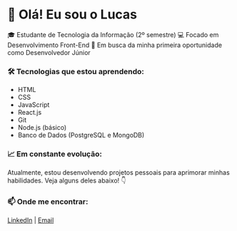# 👋 Olá! Eu sou o Lucas

🎓 Estudante de Tecnologia da Informação (2º semestre)
💻 Focado em Desenvolvimento Front-End
🚀 Em busca da minha primeira oportunidade como Desenvolvedor Júnior

### 🛠️ Tecnologias que estou aprendendo:
- HTML
- CSS
- JavaScript
- React.js
- Git
- Node.js (básico)
- Banco de Dados (PostgreSQL e MongoDB)

### 📈 Em constante evolução:
Atualmente, estou desenvolvendo projetos pessoais para aprimorar minhas habilidades. Veja alguns deles abaixo! 👇

### 📫 Onde me encontrar:
[LinkedIn](https://www.linkedin.com/in/lucaslehmm/) | [Email](mailto:lucaslehm@outlook.com)
